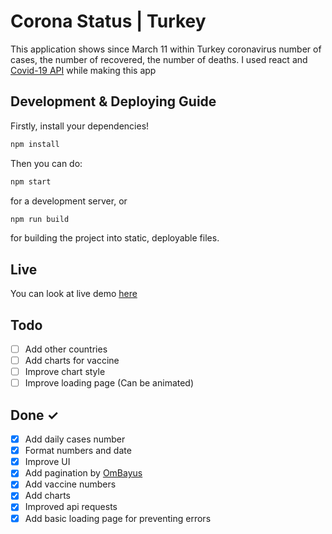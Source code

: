 # Corona Status | Turkey

This application shows since March 11 within Turkey coronavirus number of cases, the number of recovered, the number of deaths. I used react and [Covid-19 API](https://documenter.getpostman.com/view/10808728/SzS8rjbc#71b460b6-a97e-4991-b190-2b0a0523e0) while making this app

## Development & Deploying Guide

Firstly, install your dependencies!

```sh
npm install
```

Then you can do:

```sh
npm start
```

for a development server, or

```sh
npm run build
```

for building the project into static, deployable files.

## Live

You can look at live demo [here](https://coronastatusturkey.netlify.app/)

## Todo

- [ ] Add other countries
- [ ] Add charts for vaccine
- [ ] Improve chart style
- [ ] Improve loading page (Can be animated)

## Done ✓

- [x] Add daily cases number
- [x] Format numbers and date
- [x] Improve UI
- [x] Add pagination by [OmBayus](https://github.com/OmBayus)
- [x] Add vaccine numbers
- [x] Add charts
- [x] Improved api requests
- [x] Add basic loading page for preventing errors
